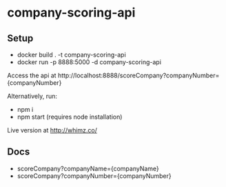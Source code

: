 # company-scoring-api

## Setup
 - docker build . -t company-scoring-api
 - docker run -p 8888:5000 -d company-scoring-api

Access the api at http://localhost:8888/scoreCompany?companyNumber={companyNumber}

Alternatively, run:
 - npm i
 - npm start (requires node installation)



Live version at http://whimz.co/

## Docs
 - scoreCompany?companyName={companyName}
 - scoreCompany?companyNumber={companyNumber}

